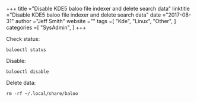 +++ 
title ="Disable KDE5 baloo file indexer and delete search data" 
linktitle ="Disable KDE5 baloo file indexer and delete search data" 
date ="2017-08-31" 
author ="Jeff Smith"
website ="" 
tags =[ "Kde", "Linux", "Other",  ] 
categories =[ "SysAdmin",  ] 
+++ 

Check status:

    balooctl status

Disable:

    balooctl disable

Delete data:

    rm -rf ~/.local/share/baloo


 
